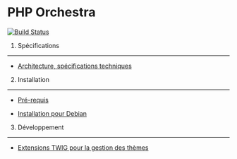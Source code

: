 PHP Orchestra
=============

[![Build Status](https://magnum.travis-ci.com/itkg/phporchestra.svg?token=zUmkkzeKcfEj4VpHHRaZ&branch=php-orchestra-1.0)](https://magnum.travis-ci.com/itkg/phporchestra)

1. Spécifications
-----------------

* [Architecture, spécifications techniques](doc/dev/architecture.md)

2. Installation
---------------

* [Pré-requis](doc/requirements.md)

* [Installation pour Debian](doc/debian-install.md)

3. Développement
----------------

* [Extensions TWIG pour la gestion des thèmes](doc/twig-extensions.md)
